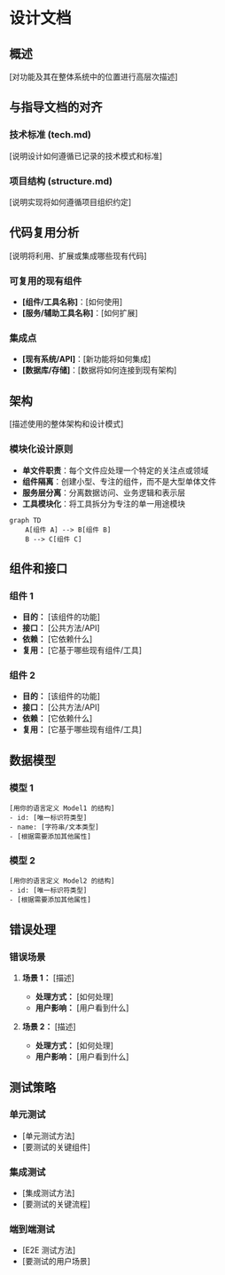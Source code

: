 # 设计文档

## 概述

[对功能及其在整体系统中的位置进行高层次描述]

## 与指导文档的对齐

### 技术标准 (tech.md)
[说明设计如何遵循已记录的技术模式和标准]

### 项目结构 (structure.md)
[说明实现将如何遵循项目组织约定]

## 代码复用分析
[说明将利用、扩展或集成哪些现有代码]

### 可复用的现有组件
- **[组件/工具名称]**：[如何使用]
- **[服务/辅助工具名称]**：[如何扩展]

### 集成点
- **[现有系统/API]**：[新功能将如何集成]
- **[数据库/存储]**：[数据将如何连接到现有架构]

## 架构

[描述使用的整体架构和设计模式]

### 模块化设计原则
- **单文件职责**：每个文件应处理一个特定的关注点或领域
- **组件隔离**：创建小型、专注的组件，而不是大型单体文件
- **服务层分离**：分离数据访问、业务逻辑和表示层
- **工具模块化**：将工具拆分为专注的单一用途模块

```mermaid
graph TD
    A[组件 A] --> B[组件 B]
    B --> C[组件 C]
```

## 组件和接口

### 组件 1
- **目的：** [该组件的功能]
- **接口：** [公共方法/API]
- **依赖：** [它依赖什么]
- **复用：** [它基于哪些现有组件/工具]

### 组件 2
- **目的：** [该组件的功能]
- **接口：** [公共方法/API]
- **依赖：** [它依赖什么]
- **复用：** [它基于哪些现有组件/工具]

## 数据模型

### 模型 1
```
[用你的语言定义 Model1 的结构]
- id: [唯一标识符类型]
- name: [字符串/文本类型]
- [根据需要添加其他属性]
```

### 模型 2
```
[用你的语言定义 Model2 的结构]
- id: [唯一标识符类型]
- [根据需要添加其他属性]
```

## 错误处理

### 错误场景
1. **场景 1：** [描述]
   - **处理方式：** [如何处理]
   - **用户影响：** [用户看到什么]

2. **场景 2：** [描述]
   - **处理方式：** [如何处理]
   - **用户影响：** [用户看到什么]

## 测试策略

### 单元测试
- [单元测试方法]
- [要测试的关键组件]

### 集成测试
- [集成测试方法]
- [要测试的关键流程]

### 端到端测试
- [E2E 测试方法]
- [要测试的用户场景]
